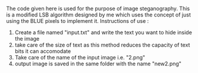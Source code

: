 The code given here is used for the purpose of image steganography.
This is a modified LSB algorithm designed by me which uses the concept of just using the BLUE pixels to implement it.
Instructions of use :
  1. Create a file named "input.txt" and write the text you want to hide inside the image
  2. take care of the size of text as this method reduces the capacity of text bits it can accomodate
  3. Take care of the name of the input image i.e. "2.png"
  4. output image is saved in the same folder with the name "new2.png"
